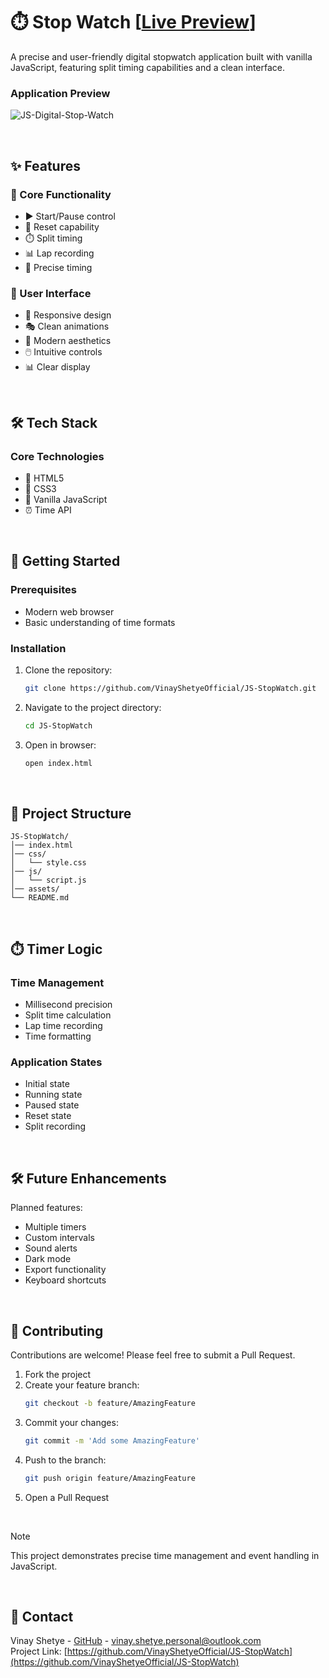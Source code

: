 # ⏱️ Stop Watch [[Live Preview](https://js-stop-watch-live.netlify.app/)]

A precise and user-friendly digital stopwatch application built with vanilla JavaScript, featuring split timing capabilities and a clean interface.

### Application Preview

![JS-Digital-Stop-Watch](https://github.com/VinayShetyeOfficial/JS-StopWatch/assets/100470361/34b780fc-2b81-487d-b1d7-f3ed84faad5c)

<br>

## ✨ Features

### 🎯 Core Functionality

- ▶️ Start/Pause control
- 🔄 Reset capability
- ⏱️ Split timing
- 📊 Lap recording
- 🎯 Precise timing

### 🎨 User Interface

- 📱 Responsive design
- 🎭 Clean animations
- 🎨 Modern aesthetics
- 🖱️ Intuitive controls
- 📊 Clear display

<br>

## 🛠️ Tech Stack

### Core Technologies
- 📝 HTML5
- 🎨 CSS3
- 🔧 Vanilla JavaScript
- ⏰ Time API

<br>

## 🚀 Getting Started

### Prerequisites

- Modern web browser
- Basic understanding of time formats

### Installation

1. Clone the repository:
   ```sh
   git clone https://github.com/VinayShetyeOfficial/JS-StopWatch.git
   ```
2. Navigate to the project directory:
   ```sh
   cd JS-StopWatch
   ```
3. Open in browser:
   ```sh
   open index.html
   ```

<br>

## 📁 Project Structure

```
JS-StopWatch/
│── index.html
│── css/
│   └── style.css
│── js/
│   └── script.js
│── assets/
└── README.md
```

<br>

## ⏱️ Timer Logic

### Time Management
- Millisecond precision
- Split time calculation
- Lap time recording
- Time formatting

### Application States
- Initial state
- Running state
- Paused state
- Reset state
- Split recording

<br>

## 🛠️ Future Enhancements

Planned features:

- Multiple timers
- Custom intervals
- Sound alerts
- Dark mode
- Export functionality
- Keyboard shortcuts

<br>

## 🤝 Contributing

Contributions are welcome! Please feel free to submit a Pull Request.

1. Fork the project
2. Create your feature branch:
   ```sh
   git checkout -b feature/AmazingFeature
   ```
3. Commit your changes:
   ```sh
   git commit -m 'Add some AmazingFeature'
   ```
4. Push to the branch:
   ```sh
   git push origin feature/AmazingFeature
   ```
5. Open a Pull Request

<br>

> [!NOTE]  
> This project demonstrates precise time management and event handling in JavaScript.

<br>

## 📧 Contact

Vinay Shetye - [GitHub](https://github.com/VinayShetyeOfficial) - vinay.shetye.personal@outlook.com <br>
Project Link: [https://github.com/VinayShetyeOfficial/JS-StopWatch](https://github.com/VinayShetyeOfficial/JS-StopWatch)


